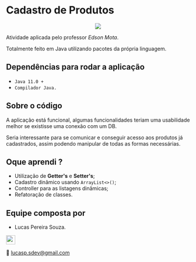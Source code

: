 # Cadastro de Produtos

<p align="center">
  <img src="https://media.giphy.com/media/Dm7zkYx0V80WyJbou1/giphy.gif">
</p>

Atividade aplicada pelo professor _Edson Mota_.

Totalmente feito em Java utilizando pacotes da própria linguagem.

## Dependências para rodar a aplicação

- `Java 11.0 +`
- `Compilador Java.`

## Sobre o código

A aplicação está funcional, algumas funcionalidades teriam uma usabilidade melhor se existisse uma conexão com um DB.

Seria interessante para se comunicar e conseguir acesso aos produtos já cadastrados, assim podendo manipular de todas as formas necessárias.

## Oque aprendi ?

- Utilização de **Getter's** e **Setter's**;
- Cadastro dinâmico usando `ArrayList<>()`;
- Controller para as listagens dinâmicas;
- Refatoração de classes.

## Equipe composta por

* Lucas Pereira Souza.
<a href="https://www.linkedin.com/in/lucas-souza-dev/">
        <img height="25px" src="https://img.shields.io/badge/LinkedIn-0077B5?style=for-the-badge&logo=linkedin&logoColor=white">
</a>

📩 lucasp.sdev@gmail.com
